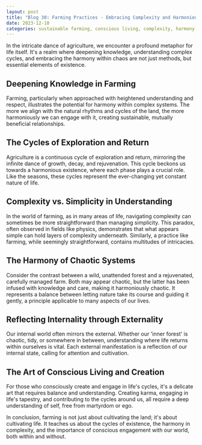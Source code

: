 ```yaml
---
layout: post
title: "Blog 30: Farming Practices - Embracing Complexity and Harmonious Integration"
date: 2023-12-10
categories: sustainable farming, conscious living, complexity, harmony
---
```


In the intricate dance of agriculture, we encounter a profound metaphor for life itself. It's a realm where deepening knowledge, understanding complex cycles, and embracing the harmony within chaos are not just methods, but essential elements of existence.

## Deepening Knowledge in Farming

Farming, particularly when approached with heightened understanding and respect, illustrates the potential for harmony within complex systems. The more we align with the natural rhythms and cycles of the land, the more harmoniously we can engage with it, creating sustainable, mutually beneficial relationships.

## The Cycles of Exploration and Return

Agriculture is a continuous cycle of exploration and return, mirroring the infinite dance of growth, decay, and rejuvenation. This cycle beckons us towards a harmonious existence, where each phase plays a crucial role. Like the seasons, these cycles represent the ever-changing yet constant nature of life.

## Complexity vs. Simplicity in Understanding

In the world of farming, as in many areas of life, navigating complexity can sometimes be more straightforward than managing simplicity. This paradox, often observed in fields like physics, demonstrates that what appears simple can hold layers of complexity underneath. Similarly, a practice like farming, while seemingly straightforward, contains multitudes of intricacies.

## The Harmony of Chaotic Systems

Consider the contrast between a wild, unattended forest and a rejuvenated, carefully managed farm. Both may appear chaotic, but the latter has been infused with knowledge and care, making it harmoniously chaotic. It represents a balance between letting nature take its course and guiding it gently, a principle applicable to many aspects of our lives.

## Reflecting Internality through Externality

Our internal world often mirrors the external. Whether our 'inner forest' is chaotic, tidy, or somewhere in between, understanding where life returns within ourselves is vital. Each external manifestation is a reflection of our internal state, calling for attention and cultivation.

## The Art of Conscious Living and Creation

For those who consciously create and engage in life's cycles, it's a delicate art that requires balance and understanding. Creating karma, engaging in life's tapestry, and contributing to the cycles around us, all require a deep understanding of self, free from martyrdom or ego.

In conclusion, farming is not just about cultivating the land; it's about cultivating life. It teaches us about the cycles of existence, the harmony in complexity, and the importance of conscious engagement with our world, both within and without.
